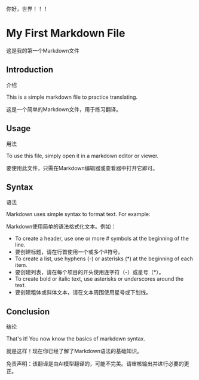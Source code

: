 你好，世界！！！

# My First Markdown File

这是我的第一个Markdown文件

## Introduction

介绍

This is a simple markdown file to practice translating.

这是一个简单的Markdown文件，用于练习翻译。

## Usage

用法

To use this file, simply open it in a markdown editor or viewer.

要使用此文件，只需在Markdown编辑器或查看器中打开它即可。

## Syntax

语法

Markdown uses simple syntax to format text. For example:

Markdown使用简单的语法格式化文本。例如：

- To create a header, use one or more # symbols at the beginning of the line.
- 要创建标题，请在行首使用一个或多个#符号。
- To create a list, use hyphens (-) or asterisks (*) at the beginning of each item.
- 要创建列表，请在每个项目的开头使用连字符（-）或星号（*）。
- To create bold or italic text, use asterisks or underscores around the text.
- 要创建粗体或斜体文本，请在文本周围使用星号或下划线。

## Conclusion

结论

That's it! You now know the basics of markdown syntax.

就是这样！现在你已经了解了Markdown语法的基础知识。


免责声明：该翻译是由AI模型翻译的，可能不完美。请审核输出并进行必要的更正。